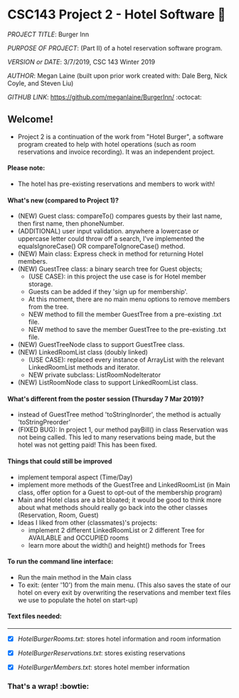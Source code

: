 # CSC143 Project 2  - Hotel Software :hotel:

_PROJECT TITLE_: Burger Inn

_PURPOSE OF PROJECT_: (Part II) of a hotel reservation software program.  

_VERSION or DATE_: 3/7/2019, CSC 143 Winter 2019  

_AUTHOR_: Megan Laine (built upon prior work created with: Dale Berg, Nick Coyle, and Steven Liu)

_GITHUB LINK_: <https://github.com/meganlaine/BurgerInn/> :octocat:


## Welcome!
* Project 2 is a continuation of the work from "Hotel Burger", a software program created to help with hotel operations (such as room reservations and invoice recording). It was an independent project.

#### Please note:
* The hotel has pre-existing reservations and members to work with!

#### What's new (compared to Project 1)?
* (NEW) Guest class: compareTo() compares guests by their last name, then first name, then phoneNumber.
* (ADDITIONAL) user input validation. anywhere a lowercase or uppercase letter could throw off a search, I've implemented the equalsIgnoreCase() OR compareToIgnoreCase() method.
* (NEW) Main class: Express check in method for returning Hotel members.
* (NEW) GuestTree class: a binary search tree for Guest objects;
    * (USE CASE): in this project the use case is for Hotel member storage.
    * Guests can be added if they 'sign up for membership'.
    * At this moment, there are no main menu options to remove members from the tree.
    * NEW method to fill the member GuestTree from a pre-existing .txt file.
    * NEW method to save the member GuestTree to the pre-existing .txt file.
* (NEW) GuestTreeNode class to support GuestTree class.
* (NEW) LinkedRoomList class (doubly linked)
    * (USE CASE): replaced every instance of ArrayList<Room> with the relevant LinkedRoomList methods and iterator.
    * NEW private subclass: ListRoomNodeIterator
* (NEW) ListRoomNode class to support LinkedRoomList class.

#### What's different from the poster session (Thursday 7 Mar 2019)?
* instead of GuestTree method 'toStringInorder', the method is actually 'toStringPreorder'
* (FIXED BUG): In project 1, our method payBill() in class Reservation was not being called. This led to many reservations being made, but the hotel was not getting paid! This has been fixed.
    
#### Things that could still be improved
* implement temporal aspect (Time/Day)
* implement more methods of the GuestTree and LinkedRoomList (in Main class, offer option for a Guest to opt-out of the membership program)
* Main and Hotel class are a bit bloated; it would be good to think more about what methods should really go back into the other classes (Reservation, Room, Guest)
* Ideas I liked from other (classmates)'s projects: 
    * implement 2 different LinkedRoomList or 2 different Tree for AVAILABLE and OCCUPIED rooms
    * learn more about the width() and height() methods for Trees
 
#### To run the command line interface:
* Run the main method in the Main class
* To exit: (enter '10') from the main menu. (This also saves the state of our hotel on every exit by overwriting the reservations and member text files we use to populate the hotel on start-up)

#### Text files needed:
-------------------------------------------------------------------------------
- [x] *HotelBurgerRooms.txt*: stores hotel information and room information
- [x] *HotelBurgerReservations.txt*: stores existing reservations
- [x] *HotelBurgerMembers.txt*: stores hotel member information


### That's a wrap! :bowtie:
